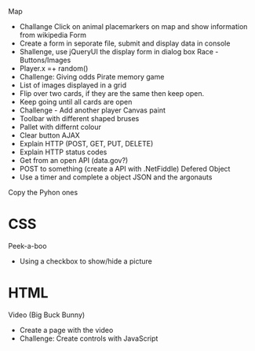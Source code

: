Map
+ Challange Click on animal placemarkers on map and show information from wikipedia
Form
+ Create a form in seporate file, submit and display data in console
+ Shallenge, use jQueryUI the display form in dialog box
Race - Buttons/Images
+ Player.x =+ random()
+ Challenge: Giving odds
Pirate memory game
+ List of images displayed in a grid
+ Flip over two cards, if they are the same then keep open.
+ Keep going  until all cards are open
+ Challenge - Add another player
Canvas paint
+ Toolbar with different shaped bruses
+ Pallet with differnt colour
+ Clear button
AJAX
+ Explain HTTP (POST, GET, PUT, DELETE)
+ Explain HTTP status codes
+ Get from an open API (data.gov?)
+ POST to something (create a API with .NetFiddle)
Defered Object
+ Use a timer and complete a object
JSON and the argonauts

Copy the Pyhon ones

# CSS
Peek-a-boo
+ Using a checkbox to show/hide a picture

# HTML
Video (Big Buck Bunny)
+ Create a page with the video
+ Challenge: Create controls with JavaScript
